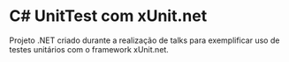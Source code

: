 # C# UnitTest com xUnit.net

Projeto .NET criado durante a realização de talks para exemplificar uso de testes unitários com o framework xUnit.net.
